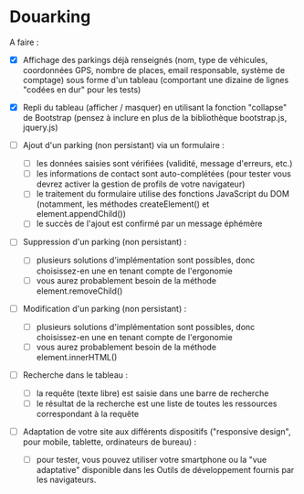 Douarking
====

A faire :

- [x] Affichage des parkings déjà renseignés (nom, type de véhicules, coordonnées GPS, nombre de places, email responsable, système de comptage) sous forme d'un tableau (comportant une dizaine de lignes "codées en dur" pour les tests)

- [x] Repli du tableau (afficher / masquer) en utilisant la fonction "collapse" de Bootstrap (pensez à inclure en plus de la bibliothèque bootstrap.js, jquery.js)

- [ ] Ajout d'un parking (non persistant) via un formulaire :
    - [ ] les données saisies sont vérifiées (validité, message d'erreurs, etc.)
    - [ ] les informations de contact sont auto-complétées (pour tester vous devrez activer la gestion de profils de votre navigateur)
    - [ ] le traitement du formulaire utilise des fonctions JavaScript du DOM (notamment, les méthodes createElement() et element.appendChild())
    - [ ] le succès de l'ajout est confirmé par un message éphémère
- [ ] Suppression d'un parking (non persistant) :
    - [ ] plusieurs solutions d'implémentation sont possibles, donc choisissez-en une en tenant compte de l'ergonomie
    - [ ] vous aurez probablement besoin de la méthode element.removeChild()
- [ ] Modification d'un parking (non persistant) :
    - [ ] plusieurs solutions d'implémentation sont possibles, donc choisissez-en une en tenant compte de l'ergonomie
    - [ ] vous aurez probablement besoin de la méthode element.innerHTML()
- [ ] Recherche dans le tableau :
    - [ ] la requête (texte libre) est saisie dans une barre de recherche
    - [ ] le résultat de la recherche est une liste de toutes les ressources correspondant à la requête
- [ ] Adaptation de votre site aux différents dispositifs ("responsive design", pour mobile, tablette, ordinateurs de bureau) :
    - [ ] pour tester, vous pouvez utiliser votre smartphone ou la "vue adaptative" disponible dans les Outils de développement fournis par les navigateurs.